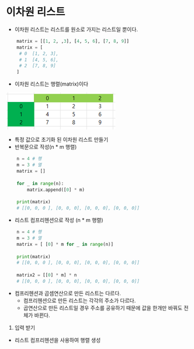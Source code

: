 
# 이차원 리스트
  - 이차원 리스트는 리스트를 원소로 가지는 리스트일 뿐이다.
```python
    matrix = [[1, 2, ,3], [4, 5, 6], [7, 8, 9]]
    matrix = [
     # 0  [1, 2, 3],
     # 1  [4, 5, 6],
     # 2  [7, 8, 9]
    ]
```
  - 이차원 리스트는 행렬(matrix)이다

  ![1](images/1.PNG)

  - 특정 값으로 초기화 된 이차원 리스트 만들기
  - 반복문으로 작성(n * m 행렬)
```python
    n = 4 # 행
    m = 3 # 열
    matrix = []

    for _ in range(n):
        matrix.append([0] * m)
    
    print(matrix)
    # [[0, 0, 0 ], [0, 0, 0], [0, 0, 0], [0, 0, 0]]
```
  - 리스트 컴프리헨션으로 작성 (n * m 행렬)
```python
    n = 4 # 행
    m = 3 # 열
    matrix = [ [0] * m for _ in range(n)]

    print(matrix)
    # [[0, 0, 0 ], [0, 0, 0], [0, 0, 0], [0, 0, 0]]

    matrix2 = [[0] * m] * n
    # [[0, 0, 0 ], [0, 0, 0], [0, 0, 0], [0, 0, 0]]
```
  - 컴프리헨션과 곱셈연산으로 만든 리스트는 다르다.
    - 컴프리헨션으로 만든 리스트는 각각의 주소가 다르다.
    - 곱연산으로 만든 리스트일 경우 주소를 공유하기 때문에 값을 한개만 바꿔도 전체가 바뀐다.
    
 1. 입력 받기
  - 리스트 컴프리헨션을 사용하여 행렬 생성
